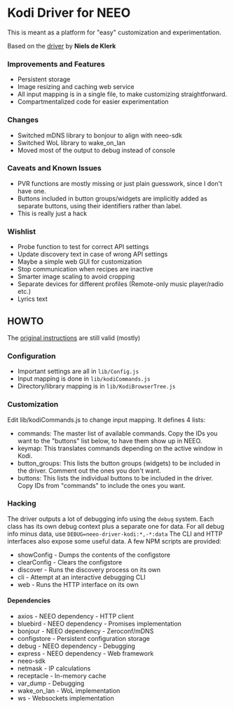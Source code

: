 # Kodi Driver for NEEO

This is meant as a platform for "easy" customization and experimentation.

Based on the [driver](https://github.com/nklerk/neeo_driver-kodi) by **Niels de Klerk**

### Improvements and Features

* Persistent storage
* Image resizing and caching web service
* All input mapping is in a single file, to make customizing straightforward.
* Compartmentalized code for easier experimentation

### Changes

* Switched mDNS library to bonjour to align with neeo-sdk
* Switched WoL library to wake_on_lan
* Moved most of the output to debug instead of console

### Caveats and Known Issues

* PVR functions are mostly missing or just plain guesswork, since I don't have one.
* Buttons included in button groups/widgets are implicitly added as separate buttons, using their identifiers rather than label.
* This is really just a hack

### Wishlist

* Probe function to test for correct API settings
* Update discovery text in case of wrong API settings
* Maybe a simple web GUI for customization
* Stop communication when recipes are inactive
* Smarter image scaling to avoid cropping
* Separate devices for different profiles (Remote-only music player/radio etc.)
* Lyrics text

## HOWTO

The [original instructions](https://github.com/nklerk/neeo_driver-kodi/blob/master/README.md#getting-started) are still valid (mostly)

### Configuration

* Important settings are all in `lib/Config.js`
* Input mapping is done in `lib/kodiCommands.js`
* Directory/library mapping is in `lib/KodiBrowserTree.js`

### Customization

Edit lib/kodiCommands.js to change input mapping. It defines 4 lists:
* commands: The master list of available commands. Copy the IDs you want to the "buttons" list below, to have them show up in NEEO.
* keymap: This translates commands depending on the active window in Kodi.
* button_groups: This lists the button groups (widgets) to be included in the driver. Comment out the ones you don't want.
* buttons:  This lists the individual buttons to be included in the driver. Copy IDs from "commands" to include the ones you want.

### Hacking

The driver outputs a lot of debugging info using the `debug` system. Each class has its own debug context plus a separate one for data.
For all debug info minus data, use `DEBUG=neeo-driver-kodi:*,-*:data`
The CLI and HTTP interfaces also expose some useful data.
A few NPM scripts are provided:
* showConfig - Dumps the contents of the configstore
* clearConfig - Clears the configstore
* discover - Runs the discovery process on its own
* cli - Attempt at an interactive debugging CLI
* web - Runs the HTTP interface on its own

#### Dependencies

* axios - NEEO dependency - HTTP client
* bluebird - NEEO dependency - Promises implementation
* bonjour - NEEO dependency - Zeroconf/mDNS
* configstore - Persistent configuration storage
* debug - NEEO dependency - Debugging
* express - NEEO dependency - Web framework
* neeo-sdk
* netmask - IP calculations
* receptacle - In-memory cache
* var_dump - Debugging
* wake_on_lan - WoL implementation
* ws - Websockets implementation
